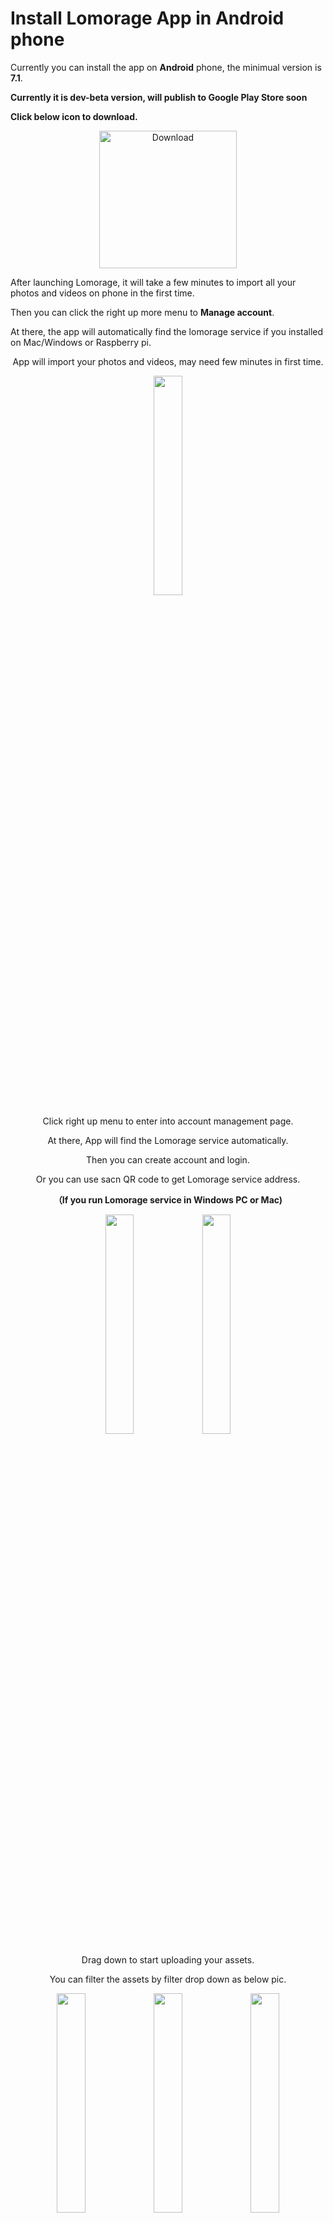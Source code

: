 
# Install Lomorage App in Android phone

Currently you can install the app on **Android** phone, the minimual version is **7.1**.


**Currently it is dev-beta version, will publish to Google Play Store soon**


**Click below icon to download.**

<p align="center">
<a href="https://github.com/lomorage/lomo-android-apk-release/releases/download/2020-07-19_20-25-00/com.lomoware.lomorage-v1.0.1.-release2020-07-19_20-25-00.apk"><img alt="Download" src="/img/installation/app-store-google-beta.svg" width="220"></a>


After launching Lomorage, it will take a few minutes to import all your photos and videos on phone in the first time.

Then you can click the right up more menu to **Manage account**.

At there, the app will automatically find the lomorage service if you installed on Mac/Windows or Raspberry pi.


<div align="center">
<p class="screenshoot">
  App will import your photos and videos, may need few minutes in first time.
  <p />
  <img width="30%" src="/img/installation/android/cde38df7-c75d-421a-92aa-50d67884b400.jpg">
</p>
</div>


<div align="center">
Click right up menu to enter into account management page. <p />
At there, App will find the Lomorage service automatically. <p />
Then you can create account and login. <p />
Or you can use sacn QR code to get Lomorage service address. <p />
<b>（If you run Lomorage service in Windows PC or Mac) </b> <p />
<p class="screenshoot" />
<img width="30%" src="/img/installation/android/f2b432d0-d092-4427-b29f-b3504d3a6221.jpg">
<img width="30%" src="/img/installation/android/636e66db-7478-47da-900f-f00bc633ad31.jpg">
</div> 

<div align="center">
  Drag down to start uploading your assets. <p />
  You can filter the assets by filter drop down as below pic. <p />
  <p class="screenshoot" />
  <img width="30%" src="/img/installation/android/f30d385e-17c2-45b2-afff-1710808782d1.jpg">

  <img width="30%" src="/img/installation/android/4ee3922b-7e15-43ea-b846-e783a4365cb7.jpg">
  <img width="30%" src="/img/installation/android/c3df652c-6eb9-4992-b9b6-7fa2668290ce.jpg">
  <img width="30%" src="/img/installation/android/fa007d50-a4da-4a80-84a1-d42458f4d1cd.jpg">
  <img width="30%" src="/img/installation/android/6cff1f24-3f4c-4535-a5fd-96fc55b3a93c.jpg">
</div>

<div align="center">
  You can long touch to select mult-assets to share your families. <p />
  <p class="screenshoot" />
  <img width="30%" src="/img/installation/android/69921b45-14a0-4db3-82d6-034ae16acaf3.jpg">
  <img width="30%" src="/img/installation/android/7a328ad2-2a4e-4e51-8912-4ba9df3a5864.jpg">
  <img width="30%" src="/img/installation/android/ed6936b1-9f09-4093-9ec9-37a0adff6dce.jpg">
</div>

<div align="center">
  Check all users in your Lomorage server via Members tab as below. <p />
  <p class = "screenshoot">
  <img width="30%" src="/img/installation/android/dea4adef-4ef2-4965-b2da-0a56ea9da015.jpg">

</div>

<div align="center">
  Inbox here is the assets which your family share to you. <p />
  <p class = "screenshoot">
  <img width="30%" src="/img/installation/android/442b1275-efe8-4725-9cd9-95dae39f204b.jpg">
</div>

<div align="center">
  You can set the remote access like ngrok and redundancy backup in setting page <p />
  Or you can send the feedback here to the Lomorage team. <p />
  Enjoy, any questions please let us know via email or site's contact form. <p />
  <p class = "screenshoot">
  <img width="30%" src="/img/installation/android/7e6e06aa-91c6-4155-a39c-62835f61652c.jpg">
  <img width="30%" src="/img/installation/android/4938d1f3-17d1-4182-af04-d518cab0bc83.jpg">
  <img width="30%" src="/img/installation/android/7389eda7-6699-4d72-857e-c169b47f669b.jpg">

</div>